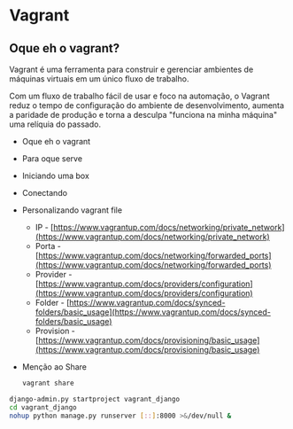 # Vagrant

## Oque eh o vagrant?

Vagrant é uma ferramenta para construir e gerenciar ambientes de máquinas virtuais em um único fluxo de trabalho.

Com um fluxo de trabalho fácil de usar e foco na automação, o Vagrant reduz o tempo de configuração do ambiente de desenvolvimento, aumenta a paridade de produção e torna a desculpa "funciona na minha máquina" uma relíquia do passado.

- Oque eh o vagrant
- Para oque serve
- Iniciando uma box
- Conectando

- Personalizando vagrant file
    - IP - [https://www.vagrantup.com/docs/networking/private_network](https://www.vagrantup.com/docs/networking/private_network)
    - Porta - [https://www.vagrantup.com/docs/networking/forwarded_ports](https://www.vagrantup.com/docs/networking/forwarded_ports)
    - Provider - [https://www.vagrantup.com/docs/providers/configuration](https://www.vagrantup.com/docs/providers/configuration)
    - Folder - [https://www.vagrantup.com/docs/synced-folders/basic_usage](https://www.vagrantup.com/docs/synced-folders/basic_usage)
    - Provision - [https://www.vagrantup.com/docs/provisioning/basic_usage](https://www.vagrantup.com/docs/provisioning/basic_usage)
    
- Menção  ao Share
    
    ```bash
    vagrant share
    ```
  

```bash
django-admin.py startproject vagrant_django
cd vagrant_django
nohup python manage.py runserver [::]:8000 >&/dev/null &
```